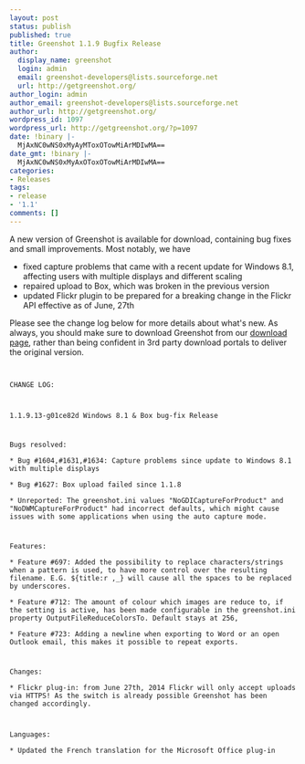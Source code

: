 ```yaml
---
layout: post
status: publish
published: true
title: Greenshot 1.1.9 Bugfix Release
author:
  display_name: greenshot
  login: admin
  email: greenshot-developers@lists.sourceforge.net
  url: http://getgreenshot.org/
author_login: admin
author_email: greenshot-developers@lists.sourceforge.net
author_url: http://getgreenshot.org/
wordpress_id: 1097
wordpress_url: http://getgreenshot.org/?p=1097
date: !binary |-
  MjAxNC0wNS0xMyAyMToxOTowMiArMDIwMA==
date_gmt: !binary |-
  MjAxNC0wNS0xMyAxOToxOTowMiArMDIwMA==
categories:
- Releases
tags:
- release
- '1.1'
comments: []
---
```

<p>A new version of Greenshot is available for download, containing bug fixes and small improvements. Most notably, we have</p>
<ul>
<li>fixed capture problems that came with a recent update for Windows 8.1, affecting users with multiple displays and different scaling</li>
<li>repaired upload to Box, which was broken in the previous version</li>
<li>updated Flickr plugin to be prepared for a breaking change in the Flickr API effective as of June, 27th</li>
</ul>
<p>Please see the change log below for more details about what's new. As always, you should make sure to download Greenshot from our <a href="/downloads/" title="Downloads">download page</a>, rather than being confident in 3rd party download portals to deliver the original version.</p>
<p><code><br />
CHANGE LOG:</p>
<p>1.1.9.13-g01ce82d Windows 8.1 & Box bug-fix Release</p>
<p>Bugs resolved:<br />
* Bug #1604,#1631,#1634: Capture problems since update to Windows 8.1 with multiple displays<br />
* Bug #1627: Box upload failed since 1.1.8<br />
* Unreported: The greenshot.ini values "NoGDICaptureForProduct" and "NoDWMCaptureForProduct" had incorrect defaults, which might cause issues with some applications when using the auto capture mode.</p>
<p>Features:<br />
* Feature #697: Added the possibility to replace characters/strings when a pattern is used, to have more control over the resulting filename. E.G. ${title:r ,_} will cause all the spaces to be replaced by underscores.<br />
* Feature #712: The amount of colour which images are reduce to, if the setting is active, has been made configurable in the greenshot.ini property OutputFileReduceColorsTo. Default stays at 256,<br />
* Feature #723: Adding a newline when exporting to Word or an open Outlook email, this makes it possible to repeat exports.</p>
<p>Changes:<br />
* Flickr plug-in: from June 27th, 2014 Flickr will only accept uploads via HTTPS! As the switch is already possible Greenshot has been changed accordingly.</p>
<p>Languages:<br />
* Updated the French translation for the Microsoft Office plug-in<br />
</code></p>

